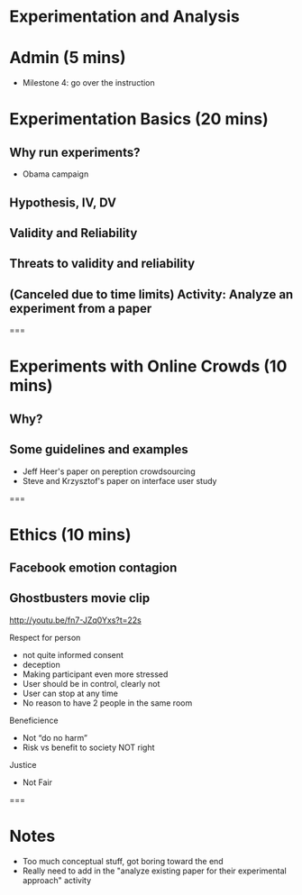 # Experimentation and Analysis

# Admin (5 mins)
- Milestone 4: go over the instruction


# Experimentation Basics (20 mins)

## Why run experiments?
- Obama campaign

## Hypothesis, IV, DV

## Validity and Reliability

## Threats to validity and reliability


## (Canceled due to time limits) Activity: Analyze an experiment from a paper





===

# Experiments with Online Crowds (10 mins)

## Why?

## Some guidelines and examples
- Jeff Heer's paper on pereption crowdsourcing
- Steve and Krzysztof's paper on interface user study

===

# Ethics (10 mins)
## Facebook emotion contagion

## Ghostbusters movie clip
http://youtu.be/fn7-JZq0Yxs?t=22s

Respect for person
- not quite informed consent
- deception
- Making participant even more stressed 
- User should be in control, clearly not
- User can stop at any time
- No reason to have 2 people in the same room
 
Beneficience 
- Not “do no harm”
- Risk vs benefit to society NOT right

Justice
- Not Fair

===

# Notes
- Too much conceptual stuff, got boring toward the end
- Really need to add in the "analyze existing paper for their experimental approach" activity




